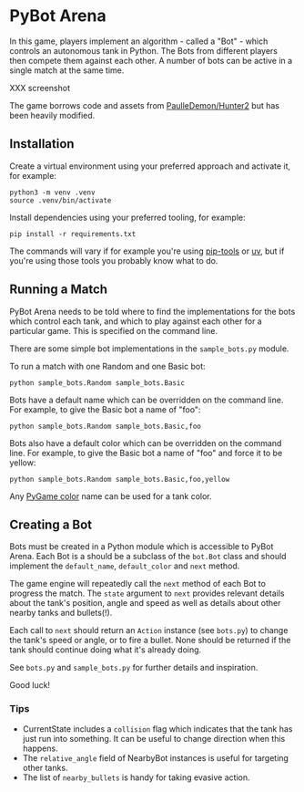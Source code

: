 # PyBot Arena

In this game, players implement an algorithm - called a "Bot" - which controls
an autonomous tank in Python. The Bots from different players then compete them
against each other. A number of bots can be active in a single match at the
same time.

XXX screenshot

The game borrows code and assets from
[PaulleDemon/Hunter2](https://github.com/PaulleDemon/Hunter2) but has been
heavily modified.

## Installation

Create a virtual environment using your preferred approach and activate it, for
example:

```
python3 -m venv .venv
source .venv/bin/activate
```

Install dependencies using your preferred tooling, for example:

```
pip install -r requirements.txt
```

The commands will vary if for example you're using [pip-tools][1] or [uv][2],
but if you're using those tools you probably know what to do.

[1]: https://github.com/jazzband/pip-tools
[2]: https://github.com/astral-sh/uv


## Running a Match

PyBot Arena needs to be told where to find the implementations for the bots
which control each tank, and which to play against each other for a particular
game. This is specified on the command line.

There are some simple bot implementations in the `sample_bots.py` module.

To run a match with one Random and one Basic bot:

```
python sample_bots.Random sample_bots.Basic
```

Bots have a default name which can be overridden on the command line. For
example, to give the Basic bot a name of "foo":

```
python sample_bots.Random sample_bots.Basic,foo
```

Bots also have a default color which can be overridden on the command line. For
example, to give the Basic bot a name of "foo" and force it to be yellow:

```
python sample_bots.Random sample_bots.Basic,foo,yellow
```

Any [PyGame color][3] name can be used for a tank color.

[3]: https://www.pygame.org/docs/ref/color_list.html

## Creating a Bot

Bots must be created in a Python module which is accessible to PyBot Arena.
Each Bot is a should be a subclass of the `bot.Bot` class and should implement
the `default_name`, `default_color` and `next` method.

The game engine will repeatedly call the `next` method of each Bot to progress
the match. The `state` argument to `next` provides relevant details
about the tank's position, angle and speed as well as details about other
nearby tanks and bullets(!). 

Each call to `next` should return an `Action` instance (see `bots.py`) to
change the tank's speed or angle, or to fire a bullet. None should be returned
if the tank should continue doing what it's already doing.

See `bots.py` and `sample_bots.py` for further details and inspiration.

Good luck!

### Tips

- CurrentState includes a `collision` flag which indicates that the tank has
  just run into something. It can be useful to change direction when this
  happens.
- The `relative_angle` field of NearbyBot instances is useful for targeting
  other tanks.
- The list of `nearby_bullets` is handy for taking evasive action.

